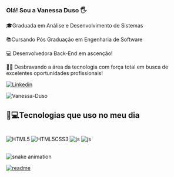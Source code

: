 ### Olá! Sou a Vanessa Duso 🖐️

🎓Graduada em Análise e Desenvolvimento de Sistemas

📚Cursando Pós Graduação em Engenharia de Software

💻 Desenvolvedora Back-End em ascenção!

👊🏻 Desbravando a área da tecnologia com força total em busca de excelentes oportunidades profissionais!


[![Linkedin](https://img.shields.io/badge/LinkedIn-0077B5?style=for-the-badge&logo=linkedin&logoColor=white)](https://https://www.linkedin.com/in/vanessa-duso-591b052a/) 

![Vanessa-Duso](https://github-readme-stats.vercel.app/api?username=vanessa-duso&show_icons=true&theme=radical)

## 🚀💻Tecnologias que uso no meu dia

<div style="display:  inline_block"><br/>
<img align="center" alt="HTML5" src="https://img.shields.io/badge/HTML5-E34F26?style=for-the-badge&logo=html5&logoColor=white"  />
<img align="center" alt="HTML5CSS3" src="https://img.shields.io/badge/CSS3-1572B6?style=for-the-badge&logo=css3&logoColor=white"  />
<img align="center" alt="js" src="https://img.shields.io/badge/JavaScript-F7DF1E?style=for-the-badge&logo=javascript&logoColor=black" />
<img align="center" alt="js" src="https://img.shields.io/badge/Node.js-43853D?style=for-the-badge&logo=node.js&logoColor=white"  />
</div><br/>







![snake animation](https://github.com/vanessa-duso/vanessa-duso/blob/output/github-contribution-grid-snake.svg)

[![readme](https;//github-readme-stats.vercel.app/api/pin/?usernamevanessa-duso&repo=vanessa-duso&theme=react)](https://github.com/vanessa-Duso/vanessa-duso)




